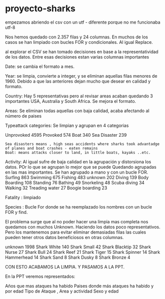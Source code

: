 # proyecto-sharks

empezamos abriendo el csv con un utf - diferente porque no me funcionaba utf-8

Nos hemos quedado con 2.357 filas y 24 columnas. En muchos de los casos se han limpiado con bucles FOR y condicionales. Al igual Replace.


al explorar el CSV se han tomado decisiones en base a la representatividad de los datos. Entre esas decisiones estan varias columnas importantes

Date: se cambia el formato a mes.

Year: se limpia, convierte a integer, y se eliminan aquellas filas menores de 1960. Debido a que las anteriores dejan mucho que desear en calidad y formato.

Country: Hay 5 representativas pero al revisar areas acaban quedando 3 importantes USA, Australia y South Africa. Se mejora el formato.

Areas: Se eliminan todas aquellas con baja calidad, acaba afectando al número de paises

Typeattack categories: Se limpian y agrupan en 4 categorias

Unprovoked      4595
Provoked         574
Boat             340
Sea Disaster     239

    Sea disasters means , high seas accidents where sharks took advantadge of planes and boat crashes - eaten remains
    Boat: means attacks closer to land, in little boats, kayaks ..etc.


Activity: Al igual sufre de baja calidad en la agrupación y distorsiona los datos. POr lo que se agrupan lo mejor que se puede
Quedando agrupadas en las mas importantes. Se han agrupado a mano y con un bucle FOR.
Surfing           863
Swimming          675
Fishing           483
unknown           202
Diving            139
Body Boarding     108
Standing          76
Bathing           49
Snorkeling        48
Scuba diving      34
Walking           32
Treading water    27
Boogie boarding   23

Fatality : limpiado 

Species : Bucle For donde se ha reemplazado los nombres con un bucle FOR y find.

El problema surge que al no poder hacer una limpia mas completa nos quedamos con muchos Unknown. 
Haciendo los datos poco representativos. Pero los  mantenemos para evitar eliminar demasiadas filas las cuales pueden tener otros datos beneficiosos en otras columnas.

unknown             1998
Shark White          140
Shark Small           42
Shark Blacktip        32
Shark Nurse           27
Shark Bull            24
Shark Reef            21
Shark Tiger           15
Shark Spinner         14
Shark Hammerhead      14
Shark Sand             8
Shark Dusky            8
Shark Bronze           4


CON ESTO ACABAMOS LA LIMPIA. Y PASAMOS A LA PPT.

En la PPT veremos representados:

Años que mas ataques ha habido
Paises donde más ataques ha habido y por edad
Tipo de Ataque , Area y actividad
Sexo y edad